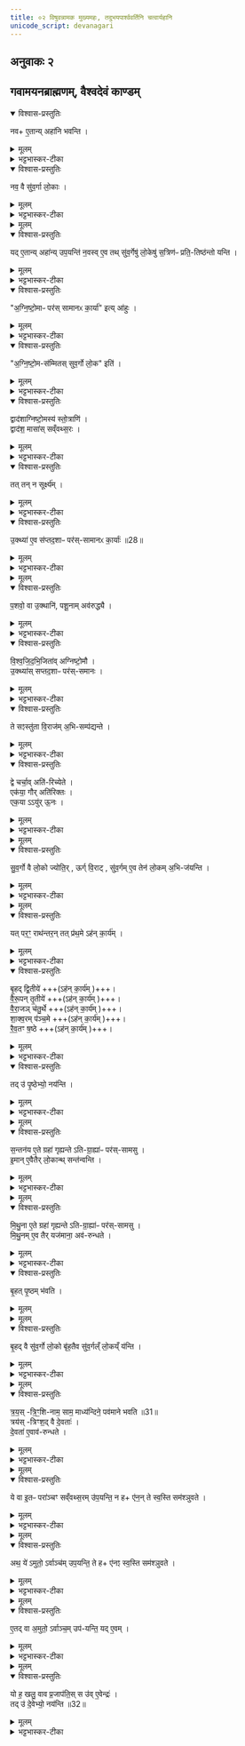 ```yaml
---
title: ०२ विषुवन्नामक मुख्यमहः, तदुभयपार्श्ववर्तिनि चत्वार्यहानि
unicode_script: devanagari
---
```



##  अनुवाकः २
## गवामयनब्राह्मणम्, वैश्वदेवं काण्डम्
<details open><summary>विश्वास-प्रस्तुतिः</summary>

नव+ ए॒तान्य् अहा॑नि भवन्ति ।  
</details>

<details><summary>मूलम्</summary>

नव+ ए॒तान्य् अहा॑नि भवन्ति ।  
</details>

<details><summary>भट्टभास्कर-टीका</summary>

1 अथ गवामयनब्राह्मणम्, वैश्वदेवं काण्डं पञ्चानुवाकाः । नवैतान्यहानीत्यादि ॥ तत्र संवत्सरस्य गर्भभूतानि नवाहानि एतानि वक्ष्यमाणानि भवन्ति, तत्स्वरूपमिदानीं ब्रूम इति ।
</details>

<details open><summary>विश्वास-प्रस्तुतिः</summary>

नव॒ वै सु॑व॒र्गा लो॒काः ।  
</details>

<details><summary>मूलम्</summary>

नव॒ वै सु॑व॒र्गा लो॒काः ।  
</details>

<details><summary>भट्टभास्कर-टीका</summary>

नवधा भिद्यते सः स्वर्गादिभेदेन नवधा भिन्नत्वात् देवानाम् । यद्वा - नवधा भिन्नैश्वर्याः स्वर्गाः पृथिव्यादिप्राजापत्यान्ता लोकाः, भोगभूमयो वा नव प्राणाः नव स्वर्गाः ।
</details>


<details><summary>मूलम्</summary>

यदे॒तान्यहा॑न्युप॒यन्ति॑ ।
न॒वस्वे॒व तथ्सु॑व॒र्गेषु॑ लो॒केषु॑ स॒त्रिण॑ᳶ प्रति॒तिष्ठ॑न्तो यन्ति ।
</details>

<details open><summary>विश्वास-प्रस्तुतिः</summary>

यद् ए॒तान्य् अहा॑न्य् उप॒यन्ति॑ न॒वस्व् ए॒व तथ् सु॑व॒र्गेषु॑ लो॒केषु॑ स॒त्रिण॑ᳶ प्रति॒-तिष्ठ॑न्तो यन्ति ।  
</details>

<details><summary>मूलम्</summary>

यद् ए॒तान्य् अहा॑न्य् उप॒यन्ति॑ न॒वस्व् ए॒व तथ् सु॑व॒र्गेषु॑ लो॒केषु॑ स॒त्रिण॑ᳶ प्रति॒-तिष्ठ॑न्तो यन्ति ।  
</details>

<details><summary>भट्टभास्कर-टीका</summary>

तत् तस्मादेषामह्नां उपायनेन नवसु स्वर्गेषु लोकेषु सत्रिणः प्रतितिष्ठन्तः प्रत्येकरस्य तद्भोगं भुञ्जाना यन्ति गच्छन्ति अविच्छेदेन वर्तन्ते । यद्वा - नवानामह्नां उपायनमेव नवसु स्वर्गेषु प्रतिष्ठात्वेन रूप्यते ॥
</details>

<details open><summary>विश्वास-प्रस्तुतिः</summary>

"अ॒ग्नि॒ष्टो॒माᳶ पर॑स् सामानᳵ का॒र्या॑" इत्य् आ॑हुः ।  
</details>

<details><summary>मूलम्</summary>

"अ॒ग्नि॒ष्टो॒माᳶ पर॑स् सामानᳵ का॒र्या॑" इत्य् आ॑हुः ।  
</details>

<details><summary>भट्टभास्कर-टीका</summary>

2 एवंभूतानामह्नां इदानीं स्वरूपं दर्शयति - अग्निष्टोमा इत्यादि ॥ अग्निष्टोमसामसंस्थाः अग्निष्टोमाः, द्वादश स्तोमाः, तादृशाः परस्सामानः कार्याः कर्तव्या इत्याहुः ।
</details>

<details open><summary>विश्वास-प्रस्तुतिः</summary>

"अ॒ग्नि॒ष्टो॒म-स॑म्मितस् सुव॒र्गो लो॒क" इति॑ ।  
</details>

<details><summary>मूलम्</summary>

"अ॒ग्नि॒ष्टो॒म-स॑म्मितस् सुव॒र्गो लो॒क" इति॑ ।  
</details>

<details><summary>भट्टभास्कर-टीका</summary>

हेतुं चाहुः - अग्निष्टोमसम्मितः तुल्यः सुवर्गो लोक इति । तुल्यत्वं चेदानीं वक्ष्यते - अत्र स्वर्गशब्देन संवत्सर उच्यते । 'संवत्सरस्सुवर्गो लोकः' इति च ब्राह्मणम् । तस्मादग्निष्टोमसंवत्सरयोः साम्यात् संवत्सरात्मनो गर्भस्य नवाहस्य सम्बन्धिनामह्नामग्निष्टोमत्वं न्याय्यमिति तेषामभिप्रायः ।
</details>

<details open><summary>विश्वास-प्रस्तुतिः</summary>

द्वाद॑शाग्निष्टो॒मस्य॑ स्तो॒त्राणि॑ ।  
द्वाद॑श॒ मासा॑स् सव्ँवथ्स॒रः ।  
</details>

<details><summary>मूलम्</summary>

द्वाद॑शाग्निष्टो॒मस्य॑ स्तो॒त्राणि॑ ।  
द्वाद॑श॒ मासा॑स् सव्ँवथ्स॒रः ।  
</details>

<details><summary>भट्टभास्कर-टीका</summary>

संवत्सराग्निष्टोमयोः साम्ये अन्यत् ब्राह्मणं दर्शयति - द्वादशेति । द्वादशत्वसङ्ख्यान्वयेन द्वयोस्साम्यमिति ॥
</details>

<details open><summary>विश्वास-प्रस्तुतिः</summary>

तत् तन् न सूर्क्ष्य॑म् ।  
</details>

<details><summary>मूलम्</summary>

तत् तन् न सूर्क्ष्य॑म् ।  
</details>

<details><summary>भट्टभास्कर-टीका</summary>

3 एतद्दूषयति - तदित्थादि ॥ तत् तेषां मतं न सूर्क्ष्यं नादृत्यम् । सूर्क्ष आदरे तच्छब्दादामः षष्ठीबहुवचनस्य 'सुपां सुलुक्'इति लुक् ।
</details>

<details open><summary>विश्वास-प्रस्तुतिः</summary>

उ॒क्थ्या॑ ए॒व स॑प्तद॒शाᳶ पर॑स्-सामानᳵ का॒र्याः॑ ॥28॥  
</details>

<details><summary>मूलम्</summary>

उ॒क्थ्या॑ ए॒व स॑प्तद॒शाᳶ पर॑स्-सामानᳵ का॒र्याः॑ ॥28॥  
</details>

<details><summary>भट्टभास्कर-टीका</summary>

कथं तर्हि कर्तव्याः परस्सामान इत्याह – उक्थ्या एवेत्यादि । सप्तदशाः सर्वसंस्था उक्थ्याः कार्याः दशसामान अग्निष्टोमाः ।
</details>


<details><summary>मूलम्</summary>

प॒शवो॒ वा उ॒क्थानि॑ ।
प॒शू॒नामव॑रुद्ध्यै ।
</details>

<details open><summary>विश्वास-प्रस्तुतिः</summary>

प॒शवो॒ वा उ॒क्थानि॑, पशू॒नाम् अव॑रुद्ध्यै ।  
</details>

<details><summary>मूलम्</summary>

प॒शवो॒ वा उ॒क्थानि॑, पशू॒नाम् अव॑रुद्ध्यै ।  
</details>

<details><summary>भट्टभास्कर-टीका</summary>

हेतुं चाह - पशवो वा इत्यादि । तद्धेतुत्वात्ताच्छब्द्यम् ।
</details>

<details open><summary>विश्वास-प्रस्तुतिः</summary>

वि॒श्व॒जि॒द॒भि॒जिता॑व् अग्निष्टो॒मौ ।  
उ॒क्थ्या॑स् सप्तद॒शाᳶ पर॑स्-समानः ।  
</details>

<details><summary>मूलम्</summary>

वि॒श्व॒जि॒द॒भि॒जिता॑व् अग्निष्टो॒मौ ।  
उ॒क्थ्या॑स् सप्तद॒शाᳶ पर॑स्-समानः ।  
</details>

<details><summary>भट्टभास्कर-टीका</summary>

किमस्मिन्नवाहे अग्निष्टोमो नास्त्येवेत्याह – विश्वजिदभिजितौ अग्निष्टोमावेव कार्यौ परस्सामान एकोक्थ्या इति ॥
</details>

<details open><summary>विश्वास-प्रस्तुतिः</summary>

ते सꣵस्तु॑ता वि॒राज॑म् अ॒भि-सम्प॑द्यन्ते ।  
</details>

<details><summary>मूलम्</summary>

ते सꣵस्तु॑ता वि॒राज॑म् अ॒भि-सम्प॑द्यन्ते ।  
</details>

<details><summary>भट्टभास्कर-टीका</summary>

4 इदानीं ज्येतिर्गौरायुश्चेति ते उक्त्या इति दर्शयितुं तत्प्राशस्त्यमाह - ते संस्तुता इत्यादि ॥ अत्रेयमह्नां कॢप्तिः - नवाहस्य आदावन्ते च विश्वजिदभिजितौ, मध्ये विषुवान् । तमभितस्त्रयः परस्सामान इति ।
ते सर्वे पूर्वोक्ता इति ज्योतिरादयः सहसंस्तुताः सहपरिगणिताः स्तोत्रीयाभिः विराजं दशहरात्मभिः सम्पद्यन्ते, विराट्सम्पदा परिसमाप्तिं गच्छन्ति ।
</details>

<details open><summary>विश्वास-प्रस्तुतिः</summary>

द्वे चर्चा॒व् अति॑-रिच्येते ।  
एक॑या॒ गौर् अति॑रिक्तः ।   
एक॒या ऽऽयु॑र् ऊ॒नः ।  
</details>

<details><summary>मूलम्</summary>

द्वे चर्चा॒व् अति॑-रिच्येते ।  
एक॑या॒ गौर् अति॑रिक्तः ।   
एक॒या ऽऽयु॑र् ऊ॒नः ।  
</details>

<details><summary>भट्टभास्कर-टीका</summary>

गोआयुषोस्तु द्वे च ऋचौ विराट्सङ्ख्यामतिक्रम्य वर्तेते ।  
कथं एकया गौरतिरिक्तः एकचत्वारिंशदधिकशतद्वयं स्तोत्रीया इति कृत्वा । आयुस्तु एकया स्तोत्रीयया ऊनो भवति, एकोनषष्ट्यधिकं शतद्वयं स्तोत्रीया इति कृत्वा । एवं विराट्सम्पत्त्या ज्योतिषो गुणवत्त्वात्त्रयाणामपि मध्ये तस्य प्राशस्त्यम् ।
</details>


<details><summary>मूलम्</summary>

सु॒व॒र्गो वै लो॒को ज्योतिः॑ ।
ऊर्ग्वि॒राट् ॥29॥  
सु॒व॒र्गमे॒व तेन॑ लो॒कम॒भिज॑यन्ति ।
</details>

<details open><summary>विश्वास-प्रस्तुतिः</summary>

सु॒व॒र्गो वै लो॒को ज्योति॒र् , ऊर्ग् वि॒राट् , सु॑व॒र्गम् ए॒व तेन॑ लो॒कम् अ॒भि-ज॑यन्ति ।  
</details>

<details><summary>मूलम्</summary>

सु॒व॒र्गो वै लो॒को ज्योति॒र् , ऊर्ग् वि॒राट् , सु॑व॒र्गम् ए॒व तेन॑ लो॒कम् अ॒भि-ज॑यन्ति ।  
</details>

<details><summary>भट्टभास्कर-टीका</summary>

किञ्च - सुवर्गो वै लोको ज्योतिः तत्साधनत्वात् ।
विराट् नाम ऊर्क् अन्नम् । तस्माद्विराट्सम्पत्तिद्वारेण स्वर्गमभिजयन्ति ॥
</details>


<details><summary>मूलम्</summary>

यत्पर॒ꣳ॒ राथ॑न्तरम् ।
तत्प्र॑थ॒मेऽह॑न्का॒र्य॑म् ।
</details>

<details open><summary>विश्वास-प्रस्तुतिः</summary>

यत् पर॒ꣳ॒ राथ॑न्तर॒न् तत् प्र॑थ॒मे ऽह॑न् का॒र्य॑म् ।  
</details>

<details><summary>मूलम्</summary>

यत् पर॒ꣳ॒ राथ॑न्तर॒न् तत् प्र॑थ॒मे ऽह॑न् का॒र्य॑म् ।  
</details>

<details><summary>भट्टभास्कर-टीका</summary>

5 यत्परमित्यादिना परस्साम्नां प्रतिष्ठा रूपयन् सामानि विदधाति ॥ राथन्तरं रथन्तरभक्तिं पृथिवीं 'मनसा ध्यायेत् प्रस्तूयमाने सम्मीलयेत्'इत्यादिधर्मयुक्तं यत् परं परस्साम तत् प्रथमेऽह्नि कार्यम् । यदा परस्सामभूतविषुवतः पूर्वेष्वहस्स्वितः पराञ्चो गृह्यन्ते तदा कार्यम् ।
</details>

<details open><summary>विश्वास-प्रस्तुतिः</summary>

बृ॒हद् द्वि॒तीये॑ +++(ऽह॑न् का॒र्य॑म् )+++।  
वै॒रू॒पन् तृ॒तीये॑ +++(ऽह॑न् का॒र्य॑म् )+++।  
वै॒रा॒जञ् च॑तु॒र्थे +++(ऽह॑न् का॒र्य॑म् )+++।    
शा॒क्व॒रम् प॑ञ्च॒मे +++(ऽह॑न् का॒र्य॑म् )+++।    
रै॒व॒तꣳ ष॒ष्ठे +++(ऽह॑न् का॒र्य॑म् )+++।    
</details>

<details><summary>मूलम्</summary>

बृ॒हद् द्वि॒तीये॑ +++(ऽह॑न् का॒र्य॑म् )+++।  
वै॒रू॒पन् तृ॒तीये॑ +++(ऽह॑न् का॒र्य॑म् )+++।  
वै॒रा॒जञ् च॑तु॒र्थे +++(ऽह॑न् का॒र्य॑म् )+++।    
शा॒क्व॒रम् प॑ञ्च॒मे +++(ऽह॑न् का॒र्य॑म् )+++।    
रै॒व॒तꣳ ष॒ष्ठे +++(ऽह॑न् का॒र्य॑म् )+++।    
</details>

<details><summary>भट्टभास्कर-टीका</summary>

एवं बृहद्वैरूपभक्तिके परे द्वितीयतृतीययोरह्नोः कार्ये । अथ उत्तरेष्वहस्सु यदा अमुतोऽर्वाञ्चो गृह्यन्ते तदा वैराजशाक्वररैवतभक्तीनि पराणि चतुर्थपञ्चमषष्ठेष्वहस्सु कार्याणि ।
</details>

<details open><summary>विश्वास-प्रस्तुतिः</summary>

तद्  उ॑ पृ॒ष्ठेभ्यो॒ नय॑न्ति ।  
</details>

<details><summary>मूलम्</summary>

तद्  उ॑ पृ॒ष्ठेभ्यो॒ नय॑न्ति ।  
</details>

<details><summary>भट्टभास्कर-टीका</summary>

तत् तथा कुर्वन्तः पृष्ठेभ्य एव परान् नयन्ति । पृष्ठ्यैः षडहतां परस्माम्नः प्रापयन्ति सत्रिणः ॥
</details>


<details><summary>मूलम्</summary>

स॒न्तन॑य ए॒ते ग्रहा॑ गृह्यन्ते ॥30॥  
अ॒ति॒ग्रा॒ह्या॑ᳶ पर॑स्सामसु ।
</details>

<details open><summary>विश्वास-प्रस्तुतिः</summary>

स॒न्तन॑य ए॒ते ग्रहा॑ गृह्यन्ते ऽति-ग्रा॒ह्या॑ᳶ पर॑स्-सामसु ।  
इ॒मान् ए॒वैतैर् लो॒कान्थ् सन्त॑न्वन्ति ।  
</details>

<details><summary>मूलम्</summary>

स॒न्तन॑य ए॒ते ग्रहा॑ गृह्यन्ते ऽति-ग्रा॒ह्या॑ᳶ पर॑स्-सामसु ।  
इ॒मान् ए॒वैतैर् लो॒कान्थ् सन्त॑न्वन्ति ।  
</details>

<details><summary>भट्टभास्कर-टीका</summary>

6 अथात्र ग्रहकॢप्तिः परस्साम्रां - सन्तनय इत्यादि ॥ परस्सामसु दिवसेषु पूर्वेषु एते अतिग्राह्या ग्रहाः 'अद्भ्यस्त्वौषधीभ्यो गृह्णामि'इति प्रथमः' ओषधीभ्यस्त्वाप्रजाभ्यो गृह्णामि'27इति द्वितीयः, । 'प्रजाभ्यस्त्वा प्रजापतये गृह्नामि'27इति तृतीयः, एते सन्तनयः सन्तता पराञ्चो गृह्यन्ते, एतैरेवंक्रियमाणैरिमान् लोकान् संतन्वन्ति क्रमेण स्थापयन्ति ।
</details>


<details><summary>मूलम्</summary>

मि॒थु॒ना ए॒ते ग्रहा॑ गृह्यन्ते ।
अ॒ति॒ग्रा॒ह्या॑ᳶ पर॑स्सामसु ।
</details>

<details open><summary>विश्वास-प्रस्तुतिः</summary>

मि॒थु॒ना ए॒ते ग्रहा॑ गृह्यन्ते ऽति-ग्रा॒ह्या॑ᳶ पर॑स्-सामसु ।  
मि॒थु॒नम् ए॒व तैर् यज॑माना॒ अव॑-रुन्धते ।  
</details>

<details><summary>मूलम्</summary>

मि॒थु॒ना ए॒ते ग्रहा॑ गृह्यन्ते ऽति-ग्रा॒ह्या॑ᳶ पर॑स्-सामसु ।  
मि॒थु॒नम् ए॒व तैर् यज॑माना॒ अव॑-रुन्धते ।  
</details>

<details><summary>भट्टभास्कर-टीका</summary>

अथोत्तरेषु परस्सामसु एते अतिग्राह्या ग्रहा मिथुना गृह्यन्ते अमुतोऽर्वाञ्चो गह्यन्ते । तृतीयचतुर्थौ मिथुनं द्वितीयपञ्चमौ प्रथमषष्ठाविति । 'प्रजाभ्यस्त्वा प्रजापतये गृह्णामि'27इति चतुर्थः । 'ओषधीभ्यस्त्वा'27इति पञ्चमः, 'अद्भ्यस्त्वा'27इति षष्ठः । तैः तथाक्रियमाणैः मिथुनमेव यजमाना लभन्ते ॥
</details>

<details open><summary>विश्वास-प्रस्तुतिः</summary>

बृ॒हत् पृ॒ष्ठम् भ॑वति ।  
</details>

<details><summary>मूलम्</summary>

बृ॒हत् पृ॒ष्ठम् भ॑वति ।  
</details>


<details><summary>मूलम्</summary>

बृ॒हद्वै सु॑व॒र्गो लो॒कः ।
बृ॒ह॒तैव सु॑व॒र्गल्ँलो॒कय्ँय॑न्ति ।
</details>

<details open><summary>विश्वास-प्रस्तुतिः</summary>

बृ॒हद् वै सु॑व॒र्गो लो॒को बृ॑ह॒तैव सु॑व॒र्गल्ँ लो॒कय्ँ य॑न्ति ।  
</details>

<details><summary>मूलम्</summary>

बृ॒हद् वै सु॑व॒र्गो लो॒को बृ॑ह॒तैव सु॑व॒र्गल्ँ लो॒कय्ँ य॑न्ति ।  
</details>

<details><summary>भट्टभास्कर-टीका</summary>

7 अथ विषुवतो मध्यमस्याह्नो विशेषानाह - बृहदित्यादि ॥ विषुवत्यह्नि अग्निष्टोमे पृष्ठसाम बृहद्भवति ।
बृहद्वा इति ॥ तद्धेतुत्वात्ताच्छब्द्यम् । उक्तं च - 'बृहद्वा इमान् लोकान् दाधार' इति ।
</details>


<details><summary>मूलम्</summary>

त्र॒य॒स्त्रि॒ꣳ॒शिनाम॒ साम॑ ।
माध्य॑न्दिने॒ पव॑माने भवति ॥31॥   
</details>

<details open><summary>विश्वास-प्रस्तुतिः</summary>

त्र॒य॒स् -त्रि॒ꣳ॒शि-नाम॒ साम॒ माध्य॑न्दिने॒ पव॑माने भवति ॥31॥  
त्रय॑स् -त्रिꣳश॒द् वै दे॒वताः॑ ।   
दे॒वता॑ ए॒वाव॑-रुन्धते ।  
</details>

<details><summary>मूलम्</summary>

त्र॒य॒स् -त्रि॒ꣳ॒शि-नाम॒ साम॒ माध्य॑न्दिने॒ पव॑माने भवति ॥31॥  
त्रय॑स् -त्रिꣳश॒द् वै दे॒वताः॑ ।   
दे॒वता॑ ए॒वाव॑-रुन्धते ।  
</details>

<details><summary>भट्टभास्कर-टीका</summary>

त्रयस्त्रिशिनाम सामेत्यादि ॥ गतम् ॥
</details>


<details><summary>मूलम्</summary>

ये वा इ॒तᳶ परा॑ञ्चꣳ सव्ँवथ्स॒रमु॑प॒यन्ति॑ ।
न है॑न॒न्ते स्व॒स्ति सम॑श्ञुवते ।
</details>

<details open><summary>विश्वास-प्रस्तुतिः</summary>

ये वा इ॒तᳶ परा॑ञ्चꣳ सव्ँवथ्स॒रम् उ॑प॒यन्ति॒  न ह+ ए॑न॒न् ते स्व॒स्ति सम॑श्ञुवते ।  
</details>

<details><summary>मूलम्</summary>

ये वा इ॒तᳶ परा॑ञ्चꣳ सव्ँवथ्स॒रम् उ॑प॒यन्ति॒  न ह+ ए॑न॒न् ते स्व॒स्ति सम॑श्ञुवते ।  
</details>

<details><summary>भट्टभास्कर-टीका</summary>

8 ये वा इत्यादि ॥ इतो विषुवत ऊर्ध्वं ये संवत्सरं पराञ्चं अनावृत्तमेव पूर्वस्मिन् पक्ष इव उपयन्ति ते खलु एनं संवत्सरं संवत्सरफलं स्वस्ति अविनाशेन न समश्नुवत ।
</details>


<details><summary>मूलम्</summary>

अथ॒ ये॑ऽमुतो॒ऽर्वाञ्च॑मुप॒यन्ति॑ ।
ते है॑नꣵ स्व॒स्ति सम॑श्ञुवते ।
</details>

<details open><summary>विश्वास-प्रस्तुतिः</summary>

अथ॒ ये॑ ऽमुतो॒ ऽर्वाञ्च॑म् उप॒यन्ति॒ ते ह+ ए॑नꣵ स्व॒स्ति सम॑श्ञुवते ।  
</details>

<details><summary>मूलम्</summary>

अथ॒ ये॑ ऽमुतो॒ ऽर्वाञ्च॑म् उप॒यन्ति॒ ते ह+ ए॑नꣵ स्व॒स्ति सम॑श्ञुवते ।  
</details>

<details><summary>भट्टभास्कर-टीका</summary>

अथ ये उत्तरस्मिन् पक्षे अमुतोऽन्त्यादारभ्य अर्वाञ्चं संवत्सरं उपयन्ति एनं संवत्सरमविनाशेन प्राप्नुवन्ति ।
</details>


<details><summary>मूलम्</summary>

ए॒तद्वा अ॒मुतो॒ऽर्वाञ्च॒मुप॑यन्ति ।
यदे॒वम् ।
</details>

<details open><summary>विश्वास-प्रस्तुतिः</summary>

ए॒तद् वा अ॒मुतो॒ ऽर्वाञ्च॒म् उप॑-यन्ति॒ यद् ए॒वम् ।  
</details>

<details><summary>मूलम्</summary>

ए॒तद् वा अ॒मुतो॒ ऽर्वाञ्च॒म् उप॑-यन्ति॒ यद् ए॒वम् ।  
</details>

<details><summary>भट्टभास्कर-टीका</summary>

एतद्वा इत्यादि ॥ अमुतोऽर्वागुपनयनमिदं यदेवमन्त्यदिवसमारभ्य ग्रहणम् । एवं हि सर्वे दिवसाः विषुवन्तमभिस्सतता भवन्ति । तत्र च त्रयस्त्रिंशिनाम साम भवति ॥
</details>


<details><summary>मूलम्</summary>

यो ह॒ खलु॒ वाव प्र॒जाप॑तिः ।
स उ॑वे॒वेन्द्रः॑ ।
</details>

<details open><summary>विश्वास-प्रस्तुतिः</summary>

यो ह॒ खलु॒ वाव प्र॒जाप॑ति॒स् स उ॑व् ए॒वेन्द्रः॑ ।  
तद् उ॑ दे॒वेभ्यो॒ नय॑न्ति ॥32॥  
</details>

<details><summary>मूलम्</summary>

यो ह॒ खलु॒ वाव प्र॒जाप॑ति॒स् स उ॑व् ए॒वेन्द्रः॑ ।  
तद् उ॑ दे॒वेभ्यो॒ नय॑न्ति ॥32॥  
</details>

<details><summary>भट्टभास्कर-टीका</summary>

9 यो हेत्वादि ॥ यः खलु अयं संवत्सरात्मा प्रजापतिः स एवेन्द्रः देवेश्वरो भवतिं । तस्मादेव कारणात् देवेभ्यः त्रयस्त्रिंशत्सङ्ख्येभ्यो नयन्ति तेषं प्रीतये यागं कुर्वन्ति ॥

इति द्वितीयोऽनुवाकः ॥  

</details>

